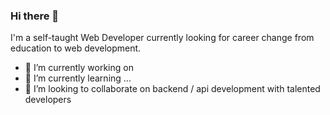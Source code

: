 ### Hi there 👋

I'm a self-taught Web Developer currently looking for career change from education to web development.

- 🔭 I’m currently working on 
- 🌱 I’m currently learning ...
- 👯 I’m looking to collaborate on backend / api development with talented developers
  
<!--
**lichidevops/lichidevops** is a ✨ _special_ ✨ repository because its `README.md` (this file) appears on your GitHub profile.

Here are some ideas to get you started:

- 🔭 I’m currently working on ...
- 🌱 I’m currently learning ...
- 👯 I’m looking to collaborate on ...
- 🤔 I’m looking for help with ...
- 💬 Ask me about ...
- 📫 How to reach me: ...
- 😄 Pronouns: ...
- ⚡ Fun fact: ...
-->
